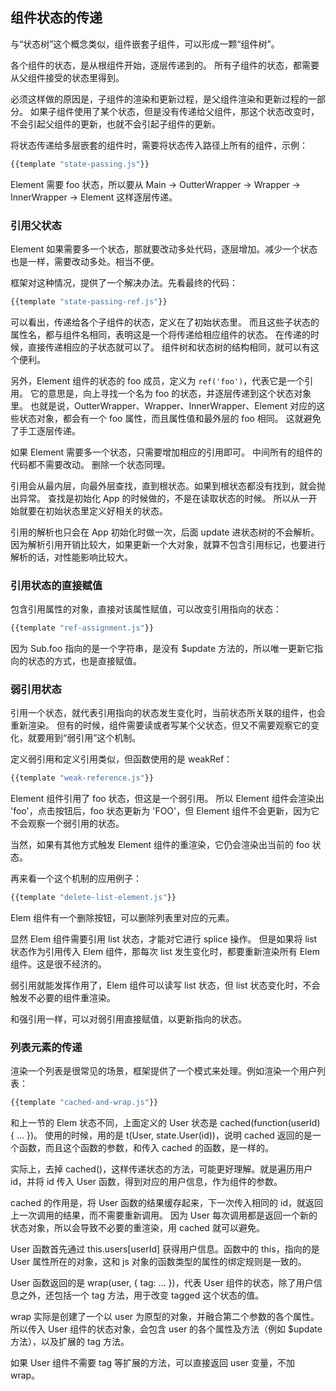 <h2 id="state-passing">组件状态的传递</h2>

与“状态树”这个概念类似，组件嵌套子组件，可以形成一颗“组件树”。

各个组件的状态，是从根组件开始，逐层传递到的。
所有子组件的状态，都需要从父组件接受的状态里得到。

必须这样做的原因是，子组件的渲染和更新过程，是父组件渲染和更新过程的一部分。
如果子组件使用了某个状态，但是没有传递给父组件，那这个状态改变时，不会引起父组件的更新，也就不会引起子组件的更新。

将状态传递给多层嵌套的组件时，需要将状态传入路径上所有的组件，示例：

```js
{{template "state-passing.js"}}
```

Element 需要 foo 状态，所以要从 Main -> OutterWrapper -> Wrapper -> InnerWrapper -> Element 这样逐层传递。

<h3>引用父状态</h3>

Element 如果需要多一个状态，那就要改动多处代码，逐层增加。减少一个状态也是一样，需要改动多处。相当不便。

框架对这种情况，提供了一个解决办法。先看最终的代码：

```js
{{template "state-passing-ref.js"}}
```

可以看出，传递给各个子组件的状态，定义在了初始状态里。
而且这些子状态的属性名，都与组件名相同，表明这是一个将传递给相应组件的状态。
在传递的时候，直接传递相应的子状态就可以了。
组件树和状态树的结构相同，就可以有这个便利。

另外，Element 组件的状态的 foo 成员，定义为 `ref('foo')`，代表它是一个引用。
它的意思是，向上寻找一个名为 foo 的状态，并逐层传递到这个状态对象里。
也就是说，OutterWrapper、Wrapper、InnerWrapper、Element 对应的这些状态对象，都会有一个 foo 属性，而且属性值和最外层的 foo 相同。
这就避免了手工逐层传递。

如果 Element 需要多一个状态，只需要增加相应的引用即可。
中间所有的组件的代码都不需要改动。
删除一个状态同理。

引用会从最内层，向最外层查找，直到根状态。如果到根状态都没有找到，就会抛出异常。
查找是初始化 App 的时候做的，不是在读取状态的时候。
所以从一开始就要在初始状态里定义好相关的状态。

引用的解析也只会在 App 初始化时做一次，后面 update 进状态树的不会解析。
因为解析引用开销比较大，如果更新一个大对象，就算不包含引用标记，也要进行解析的话，对性能影响比较大。

<h3>引用状态的直接赋值</h3>

包含引用属性的对象，直接对该属性赋值，可以改变引用指向的状态：

```js
{{template "ref-assignment.js"}}
```

因为 Sub.foo 指向的是一个字符串，是没有 $update 方法的，所以唯一更新它指向的状态的方式，也是直接赋值。

<h3>弱引用状态</h3>

引用一个状态，就代表引用指向的状态发生变化时，当前状态所关联的组件，也会重新渲染。
但有的时候，组件需要读或者写某个父状态，但又不需要观察它的变化，就要用到“弱引用”这个机制。

定义弱引用和定义引用类似，但函数使用的是 weakRef：

```js
{{template "weak-reference.js"}}
```

Element 组件引用了 foo 状态，但这是一个弱引用。
所以 Element 组件会渲染出 'foo'，点击按钮后，foo 状态更新为 'FOO'，但 Element 组件不会更新，因为它不会观察一个弱引用的状态。

当然，如果有其他方式触发 Element 组件的重渲染，它仍会渲染出当前的 foo 状态。

再来看一个这个机制的应用例子：

```js
{{template "delete-list-element.js"}}
```

Elem 组件有一个删除按钮，可以删除列表里对应的元素。

显然 Elem 组件需要引用 list 状态，才能对它进行 splice 操作。
但是如果将 list 状态作为引用传入 Elem 组件，那每次 list 发生变化时，都要重新渲染所有 Elem 组件。这是很不经济的。

弱引用就能发挥作用了，Elem 组件可以读写 list 状态，但 list 状态变化时，不会触发不必要的组件重渲染。

和强引用一样，可以对弱引用直接赋值，以更新指向的状态。

<h3>列表元素的传递</h3>

渲染一个列表是很常见的场景，框架提供了一个模式来处理。例如渲染一个用户列表：

```js
{{template "cached-and-wrap.js"}}
```

和上一节的 Elem 状态不同，上面定义的 User 状态是 cached(function(userId) { ... })。
使用的时候，用的是 t(User, state.User(id))，说明 cached 返回的是一个函数，而且这个函数的参数，和传入 cached 的函数，是一样的。

实际上，去掉 cached()，这样传递状态的方法，可能更好理解。就是遍历用户 id，并将 id 传入 User 函数，得到对应的用户信息，作为组件的参数。

cached 的作用是，将 User 函数的结果缓存起来，下一次传入相同的 id，就返回上一次调用的结果，而不需要重新调用。
因为 User 每次调用都是返回一个新的状态对象，所以会导致不必要的重渲染，用 cached 就可以避免。

User 函数首先通过 this.users[userId] 获得用户信息。函数中的 this，指向的是 User 属性所在的对象，这和 js 对象的函数类型的属性的绑定规则是一致的。

User 函数返回的是 wrap(user, { tag: ... })，代表 User 组件的状态，除了用户信息之外，还包括一个 tag 方法，用于改变 tagged 这个状态的值。

wrap 实际是创建了一个以 user 为原型的对象，并融合第二个参数的各个属性。
所以传入 User 组件的状态对象，会包含 user 的各个属性及方法（例如 $update 方法），以及扩展的 tag 方法。

如果 User 组件不需要 tag 等扩展的方法，可以直接返回 user 变量，不加 wrap。
